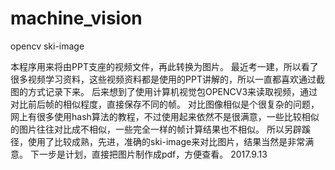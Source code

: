# machine_vision
opencv ski-image

本程序用来将由PPT支座的视频文件，再此转换为图片。 
最近考一建，所以看了很多视频学习资料，这些视频资料都是使用的PPT讲解的，所以一直都喜欢通过截图的方式记录下来。 
后来想到了使用计算机视觉包OPENCV3来读取视频，通过对比前后帧的相似程度，直接保存不同的帧。 
对比图像相似是个很复杂的问题，网上有很多使用hash算法的教程，不过使用起来依然不是很满意，一些比较相似的图片往往对比成不相似，一些完全一样的帧计算结果也不相似。 
所以另辟蹊径，使用了比较成熟，先进，准确的ski-image来对比图片，结果当然是非常满意。 
下一步是计划，直接把图片制作成pdf，方便查看。
2017.9.13
